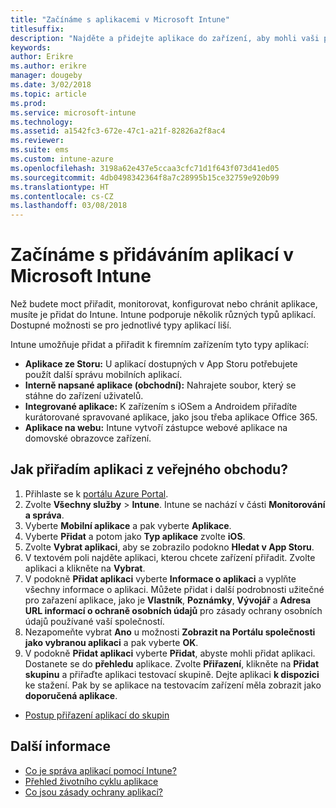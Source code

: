 ```yaml
---
title: "Začínáme s aplikacemi v Microsoft Intune"
titlesuffix: 
description: "Najděte a přidejte aplikace do zařízení, aby mohli vaši pracovníci plnit úkoly."
keywords: 
author: Erikre
ms.author: erikre
manager: dougeby
ms.date: 3/02/2018
ms.topic: article
ms.prod: 
ms.service: microsoft-intune
ms.technology: 
ms.assetid: a1542fc3-672e-47c1-a21f-82826a2f8ac4
ms.reviewer: 
ms.suite: ems
ms.custom: intune-azure
ms.openlocfilehash: 3198a62e437e5ccaa3cfc71d1f643f073d41ed05
ms.sourcegitcommit: 4db0498342364f8a7c28995b15ce32759e920b99
ms.translationtype: HT
ms.contentlocale: cs-CZ
ms.lasthandoff: 03/08/2018
---
```

# <a name="get-started-with-adding-apps-in-microsoft-intune"></a>Začínáme s přidáváním aplikací v Microsoft Intune

Než budete moct přiřadit, monitorovat, konfigurovat nebo chránit aplikace, musíte je přidat do Intune. Intune podporuje několik různých typů aplikací. Dostupné možnosti se pro jednotlivé typy aplikací liší.

Intune umožňuje přidat a přiřadit k firemním zařízením tyto typy aplikací:
- **Aplikace ze Storu:** U aplikací dostupných v App Storu potřebujete použít další správu mobilních aplikací.
- **Interně napsané aplikace (obchodní):** Nahrajete soubor, který se stáhne do zařízení uživatelů.
- **Integrované aplikace:** K zařízením s iOSem a Androidem přiřadíte kurátorované spravované aplikace, jako jsou třeba aplikace Office 365.
- **Aplikace na webu:** Intune vytvoří zástupce webové aplikace na domovské obrazovce zařízení.

## <a name="how-do-i-assign-a-public-store-app"></a>Jak přiřadím aplikaci z veřejného obchodu?

1. Přihlaste se k [portálu Azure Portal](https://portal.azure.com).
2. Zvolte **Všechny služby** > **Intune**. Intune se nachází v části **Monitorování a správa**.
3. Vyberte **Mobilní aplikace** a pak vyberte **Aplikace**.
4. Vyberte **Přidat** a potom jako **Typ aplikace** zvolte **iOS**.
5. Zvolte **Vybrat aplikaci**, aby se zobrazilo podokno **Hledat v App Storu**.
6. V textovém poli najděte aplikaci, kterou chcete zařízení přiřadit. Zvolte aplikaci a klikněte na **Vybrat**.
7. V podokně **Přidat aplikaci** vyberte **Informace o aplikaci** a vyplňte všechny informace o aplikaci. Můžete přidat i další podrobnosti užitečné pro zařazení aplikace, jako je **Vlastník**, **Poznámky**, **Vývojář** a **Adresa URL informací o ochraně osobních údajů** pro zásady ochrany osobních údajů používané vaší společností.
8. Nezapomeňte vybrat **Ano** u možnosti **Zobrazit na Portálu společnosti jako vybranou aplikaci** a pak vyberte **OK**.
9. V podokně **Přidat aplikaci** vyberte **Přidat**, abyste mohli přidat aplikaci. Dostanete se do **přehledu** aplikace. Zvolte **Přiřazení**, klikněte na **Přidat skupinu** a přiřaďte aplikaci testovací skupině. Dejte aplikaci **k dispozici** ke stažení. Pak by se aplikace na testovacím zařízení měla zobrazit jako **doporučená aplikace**.


- [Postup přiřazení aplikací do skupin](apps-deploy.md)

## <a name="learn-more"></a>Další informace

* [Co je správa aplikací pomocí Intune?](app-management.md)
* [Přehled životního cyklu aplikace](app-lifecycle.md)
* [Co jsou zásady ochrany aplikací?](app-protection-policy.md)
